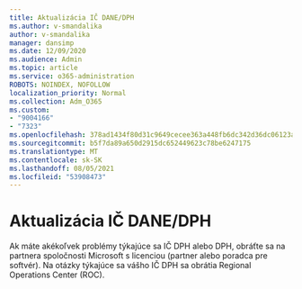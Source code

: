 ```yaml
---
title: Aktualizácia IČ DANE/DPH
ms.author: v-smandalika
author: v-smandalika
manager: dansimp
ms.date: 12/09/2020
ms.audience: Admin
ms.topic: article
ms.service: o365-administration
ROBOTS: NOINDEX, NOFOLLOW
localization_priority: Normal
ms.collection: Adm_O365
ms.custom:
- "9004166"
- "7323"
ms.openlocfilehash: 378ad1434f80d31c9649cecee363a448fb6dc342d36dc06123a59bacfd9d73f0
ms.sourcegitcommit: b5f7da89a650d2915dc652449623c78be6247175
ms.translationtype: MT
ms.contentlocale: sk-SK
ms.lasthandoff: 08/05/2021
ms.locfileid: "53908473"
---
```

# <a name="update-taxvat-id"></a>Aktualizácia IČ DANE/DPH

Ak máte akékoľvek problémy týkajúce sa IČ DPH alebo DPH, obráťte sa na partnera spoločnosti Microsoft s licenciou (partner alebo poradca pre softvér). Na otázky týkajúce sa vášho IČ DPH sa obrátia Regional Operations Center (ROC). 